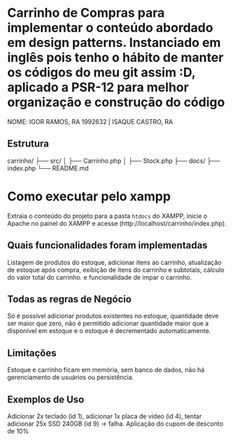 # Carrinho de Compras para implementar o conteúdo abordado em design patterns. Instanciado em inglês pois tenho o hábito de manter os códigos do meu git assim :D, aplicado a PSR-12 para melhor organização e construção do código
NOME: IGOR RAMOS, RA 1992632 | ISAQUE CASTRO, RA

## Estrutura 
carrinho/
├── src/
│   ├── Carrinho.php
│   ├── Stock.php
├── docs/
├── index.php
└── README.md

# Como executar pelo xampp
Extraia o conteúdo do projeto para a pasta `htdocs` do XAMPP, inicie o Apache no painel do XAMPP e acesse (http://localhost/carrinho/index.php). 

## Quais funcionalidades foram implementadas
 Listagem de produtos do estoque, adicionar itens ao carrinho, atualização de estoque após compra, exibição de itens do carrinho e subtotais, cálculo do valor total do carrinho.
 e funcionalidade de impar o carrinho.

## Todas as regras de Negócio
 Só é possível adicionar produtos existentes no estoque, quantidade deve ser maior que zero, não é permitido adicionar quantidade maior que a disponível em estoque e o estoque é decrementado automaticamente.

## Limitações
Estoque e carrinho ficam em memória, sem banco de dados, não há gerenciamento de usuários ou persistência.

## Exemplos de Uso   
 Adicionar 2x teclado (id 1), adicionar 1x placa de vídeo (id 4), tentar adicionar 25x SSD 240GB (id 9) → falha. Aplicação do cupom de desconto de 10%